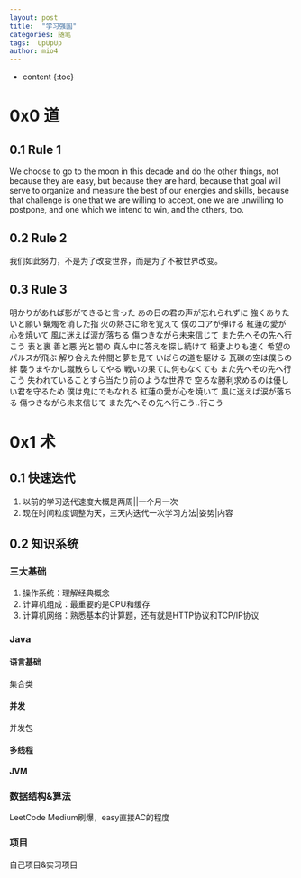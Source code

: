 ```yaml
---
layout: post
title:  "学习强国"
categories: 随笔
tags:  UpUpUp
author: mio4
---
```


* content
{:toc}








# 0x0 道
## 0.1 Rule 1
We choose to go to the moon in this decade and do the other things, not because they are easy, but because they are hard, because that goal will serve to organize and measure the best of our energies and skills, because that challenge is one that we are willing to accept, one we are unwilling to postpone, and one which we intend to win, and the others, too.

## 0.2 Rule 2 
我们如此努力，不是为了改变世界，而是为了不被世界改变。

## 0.3 Rule 3
明かりがあれば影ができると言った 
あの日の君の声が忘れられずに 
強くありたいと願い 
蝋燭を消した指 
火の熱さに命を覚えて 
僕のコアが弾ける 
紅蓮の愛が心を焼いて 
風に迷えば涙が落ちる 
傷つきながら未来信じて 
また先へその先へ行こう 
表と裏 善と悪 光と闇の 
真ん中に答えを探し続けて 
稲妻よりも速く 
希望のパルスが飛ぶ 
解り合えた仲間と夢を見て 
いばらの道を駆ける 
瓦礫の空は僕らの絆 
襲うまやかし蹴散らしてやる 
戦いの果てに何もなくても 
また先へその先へ行こう 
失われていることすら当たり前のような世界で 
空ろな勝利求めるのは優しい君を守るため 
僕は鬼にでもなれる 
紅蓮の愛が心を焼いて 
風に迷えば涙が落ちる 
傷つきながら未来信じて 
また先へその先へ行こう..行こう 

# 0x1 术

## 0.1 快速迭代
1. 以前的学习迭代速度大概是两周||一个月一次
2. 现在时间粒度调整为天，三天内迭代一次学习方法|姿势|内容

## 0.2 知识系统
### 三大基础
1. 操作系统：理解经典概念
2. 计算机组成：最重要的是CPU和缓存
3. 计算机网络：熟悉基本的计算题，还有就是HTTP协议和TCP/IP协议

### Java
#### 语言基础
集合类
#### 并发
并发包
#### 多线程
#### JVM

### 数据结构&算法
LeetCode Medium刷爆，easy直接AC的程度

### 项目
自己项目&实习项目








































































